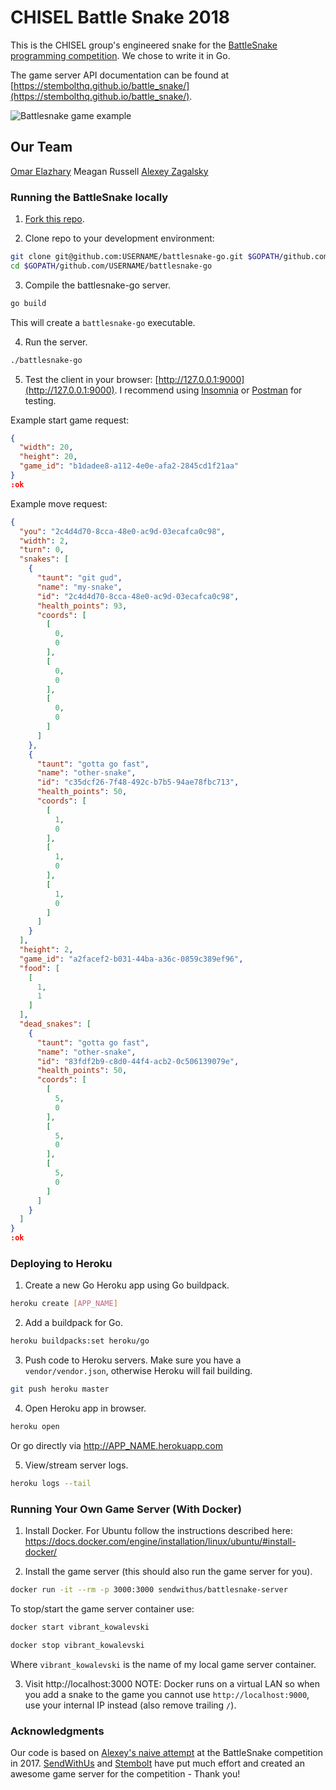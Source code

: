 # CHISEL Battle Snake 2018

This is the CHISEL group's engineered snake for the [BattleSnake programming competition](http://battlesnake.io). We chose to write it in Go. 

The game server API documentation can be found at [https://stembolthq.github.io/battle_snake/](https://stembolthq.github.io/battle_snake/). 

![Battlesnake game example](static/snakes.gif "BattleSnake game")

## Our Team
[Omar Elazhary](https://github.com/omazhary)
Meagan Russell
[Alexey Zagalsky](http://alexeyza.com/)

### Running the BattleSnake locally

1) [Fork this repo](https://github.com/alexeyza/battlesnake-go/fork).

2) Clone repo to your development environment:
``` bash
git clone git@github.com:USERNAME/battlesnake-go.git $GOPATH/github.com/USERNAME/battlesnake-go
cd $GOPATH/github.com/USERNAME/battlesnake-go
```

3) Compile the battlesnake-go server.
``` bash
go build
```
This will create a `battlesnake-go` executable.

4) Run the server.
``` bash
./battlesnake-go
```

5) Test the client in your browser: [http://127.0.0.1:9000](http://127.0.0.1:9000). I recommend using [Insomnia](https://insomnia.rest/) or [Postman](https://www.getpostman.com/) for testing.

Example start game request:
``` json
{
  "width": 20,
  "height": 20,
  "game_id": "b1dadee8-a112-4e0e-afa2-2845cd1f21aa"
}
:ok
```

Example move request:
``` json
{
  "you": "2c4d4d70-8cca-48e0-ac9d-03ecafca0c98",
  "width": 2,
  "turn": 0,
  "snakes": [
    {
      "taunt": "git gud",
      "name": "my-snake",
      "id": "2c4d4d70-8cca-48e0-ac9d-03ecafca0c98",
      "health_points": 93,
      "coords": [
        [
          0,
          0
        ],
        [
          0,
          0
        ],
        [
          0,
          0
        ]
      ]
    },
    {
      "taunt": "gotta go fast",
      "name": "other-snake",
      "id": "c35dcf26-7f48-492c-b7b5-94ae78fbc713",
      "health_points": 50,
      "coords": [
        [
          1,
          0
        ],
        [
          1,
          0
        ],
        [
          1,
          0
        ]
      ]
    }
  ],
  "height": 2,
  "game_id": "a2facef2-b031-44ba-a36c-0859c389ef96",
  "food": [
    [
      1,
      1
    ]
  ],
  "dead_snakes": [
    {
      "taunt": "gotta go fast",
      "name": "other-snake",
      "id": "83fdf2b9-c8d0-44f4-acb2-0c506139079e",
      "health_points": 50,
      "coords": [
        [
          5,
          0
        ],
        [
          5,
          0
        ],
        [
          5,
          0
        ]
      ]
    }
  ]
}
:ok
```


### Deploying to Heroku

1) Create a new Go Heroku app using Go buildpack.
``` bash
heroku create [APP_NAME]
```

2) Add a buildpack for Go.
``` bash
heroku buildpacks:set heroku/go
```

3) Push code to Heroku servers. Make sure you have a `vendor/vendor.json`, otherwise Heroku will fail building.
``` bash
git push heroku master
```

4) Open Heroku app in browser.
``` bash
heroku open
```
Or go directly via http://APP_NAME.herokuapp.com

5) View/stream server logs.
``` bash
heroku logs --tail
```


### Running Your Own Game Server (With Docker)

1) Install Docker. For Ubuntu follow the instructions described here: https://docs.docker.com/engine/installation/linux/ubuntu/#install-docker/

2) Install the game server (this should also run the game server for you).
``` bash
docker run -it --rm -p 3000:3000 sendwithus/battlesnake-server
```

To stop/start the game server container use:
``` bash
docker start vibrant_kowalevski

docker stop vibrant_kowalevski
```
Where `vibrant_kowalevski` is the name of my local game server container.

3) Visit http://localhost:3000
NOTE: Docker runs on a virtual LAN so when you add a snake to the game you cannot use `http://localhost:9000`, use your internal IP instead (also remove trailing `/`).


### Acknowledgments

Our code is based on [Alexey's naive attempt](https://github.com/alexeyza/battlesnake-go) at the BattleSnake competition in 2017. [SendWithUs](https://www.sendwithus.com/) and [Stembolt](https://stembolt.com/) have put much effort and created an awesome game server for the competition - Thank you!